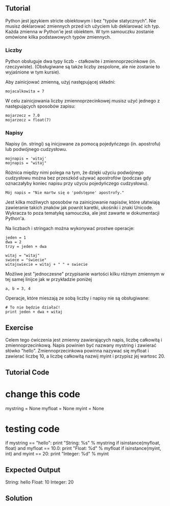Tutorial
--------

Python jest językiem stricte obiektowym i bez "typów statycznych". Nie musisz deklarować zmiennych przed ich użyciem lub deklarować ich typ. Każda zmienna w Python'ie jest obiektem.
W tym samouczku zostanie omówione kilka podstawowych typów zmiennych.

### Liczby
Python obsługuje dwa typy liczb - ctałkowite i zmiennoprzecinkowe (in. rzeczywiste). (Obsługiwane są także liczby zespolone, ale nie zostanie to wyjaśnione w tym kursie).

Aby zainicjować zmienną, użyj następującej składni:

    mojacalkowita = 7

W celu zainicjowania liczby zmiennoprzecinkowej musisz użyć jednego z następujących sposobów zapisu:

    mojarzecz = 7.0
    mojarzecz = float(7)

### Napisy
Napisy (in. stringi) są inicjowane za pomocą pojedyńczego (in. apostrofu) lub podwójnego cudzysłowu.

    mojnapis = 'witaj'
    mojnapis = "witaj"

Różnica między nimi polega na tym, że dzięki użyciu podwójnego cudzysłowu można bez przeszkód używać apostrofów (podczas gdy oznaczałyby koniec napisu przy użyciu pojedyńczego cudzysłowu).

    Mój napis = "Nie martw się o 'podstępne' apostrofy."

Jest kilka możliwych sposobów na zainicjowanie napisów, które ułatwiają zawieranie takich znaków jak powrót karetki, ukośniki i znaki Unicode. Wykracza to poza tematykę samouczka, ale jest zawarte w dokumentacji Python'a.

Na liczbach i stringach można wykonywać prostwe operacje:

    jeden = 1
    dwa = 2
    trzy = jeden + dwa

    witaj = "witaj"
    swiece = "świecie"
    witajswiecie = witaj + " " + swiecie

Możliwe jest "jednoczesne" przypisanie wartości kilku różnym zmiennym w tej samej linijce jak w przykładzie poniżej

    a, b = 3, 4

Operacje, które mieszają ze sobą liczby i napisy nie są obsługiwane:

    # To nie będzie działać!
    print jeden + dwa + witaj

Exercise
--------

Celem tego ćwiczenia jest zmienny zawierających napis, liczbę całkowitą i zmiennoprzecinkową.
Napis powinien być nazwany mystring i zawierać słówko "hello". Zmiennoprzecinkowa powinna nazywać się myfloat i zawierać liczbę 10, a liczbę całkowitą nazwij myint i przypisz jej wartosc 20.

Tutorial Code
-------------
# change this code
mystring = None
myfloat = None
myint = None

# testing code
if mystring == "hello":
    print "String: %s" % mystring
if isinstance(myfloat, float) and myfloat == 10.0:
    print "Float: %d" % myfloat
if isinstance(myint, int) and myint == 20:
    print "Integer: %d" % myint

Expected Output
---------------
String: hello
Float: 10
Integer: 20

Solution
--------
